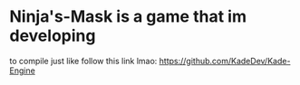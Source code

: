 # Ninja's-Mask is a game that im developing



to compile just like follow this link lmao: https://github.com/KadeDev/Kade-Engine
